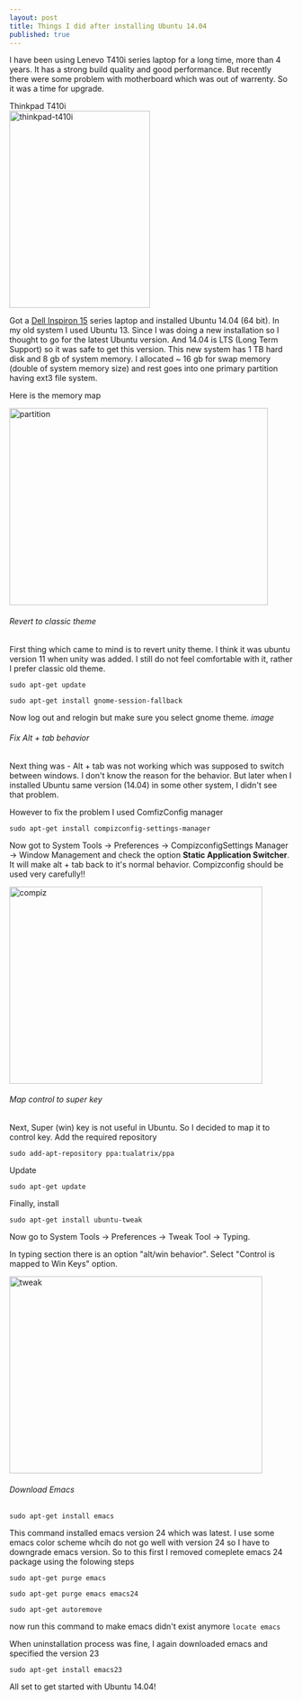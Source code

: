 ```yaml
---
layout: post
title: Things I did after installing Ubuntu 14.04
published: true
---
```


I have been using Lenevo T410i series laptop for a long time, more than 4 years. It has a strong build quality and good performance.
But recently there were some problem with motherboard which was out of warrenty. So it was a time for upgrade.

<span style="font-size:14px">Thinkpad T410i</span><br />
<img src="{{ site.baseurl }}/images/lenevo_t410jpg.jpg" alt="thinkpad-t410i" style="width: 250px; height: 350px "/><br />
<!--more-->

Got a [Dell Inspiron 15](http://www.flipkart.com/dell-inspiron-15-laptop-4th-gen-ci7-8gb-1tb-win8-2gb-graph/p/itmdpzjm3hyzfbfg?pid=COMDPZJC9STYFRP9) series laptop and installed Ubuntu 14.04 (64 bit). In my old system I used Ubuntu 13. Since I was doing a new
installation so I thought to go for the latest Ubuntu version. And 14.04 is LTS (Long Term Support) so it was safe to get this version.
This new system has 1 TB hard disk and 8 gb of system memory. I allocated ~ 16 gb for swap memory (double of system memory size) and rest goes into one primary
partition having ext3 file system.


Here is the memory map

<img src="{{ site.baseurl }}/images/gp.png" alt="partition" style="width: 460px; height: 350px "/><br />

###### Revert to classic theme
First thing which came to mind is to revert unity theme. I think it was ubuntu version 11 when unity was added. I still do not feel
comfortable with it, rather I prefer classic old theme.


`sudo apt-get update`

`sudo apt-get install gnome-session-fallback`

Now log out and relogin but make sure you select gnome theme.
*image*

###### Fix Alt + tab behavior
Next thing was - Alt + tab was not working which was supposed to switch between windows. I don't know the reason for the behavior.
But later when I installed Ubuntu same version (14.04) in some other system, I didn't see that problem.

However to fix the problem I used ComfizConfig manager

`sudo apt-get install compizconfig-settings-manager`

Now got to System Tools -> Preferences -> CompizconfigSettings Manager -> Window Management
and check the option <strong>Static Application Switcher</strong>.
It will make alt + tab back to it's normal behavior. Compizconfig should be used very carefully!!

<img src="{{ site.baseurl }}/images/compiz.jpg" alt="compiz" style="width: 450px; height: 350px "/><br />

###### Map control to super key
Next, Super (win) key is not useful in Ubuntu. So I decided to map it to control key.
Add the required repository

`sudo add-apt-repository ppa:tualatrix/ppa`

Update

`sudo apt-get update`

Finally, install

`sudo apt-get install ubuntu-tweak`

Now go to System Tools -> Preferences -> Tweak Tool -> Typing.

In typing section there is an option "alt/win behavior". Select "Control is mapped to Win Keys" option.

<img src="{{ site.baseurl }}/images/tweak.jpg" alt="tweak" style="width: 450px; height: 350px "/><br />

###### Download Emacs

`sudo apt-get install emacs`

This command installed emacs version 24 which was latest. I use some emacs color scheme whcih do not go well with version 24
so I have to downgrade emacs version. So to this first I removed comeplete emacs 24 package using the folowing steps

`sudo apt-get purge emacs`

`sudo apt-get purge emacs emacs24`

`sudo apt-get autoremove`

now run this command to make emacs didn't exist anymore
`locate emacs`

When uninstallation process was fine, I again downloaded emacs and specified the version 23

`sudo apt-get install emacs23`

All set to get started with Ubuntu 14.04!